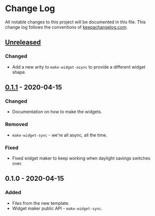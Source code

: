# Change Log
All notable changes to this project will be documented in this file. This change log follows the conventions of [keepachangelog.com](http://keepachangelog.com/).

## [Unreleased]
### Changed
- Add a new arity to `make-widget-async` to provide a different widget shape.

## [0.1.1] - 2020-04-15
### Changed
- Documentation on how to make the widgets.

### Removed
- `make-widget-sync` - we're all async, all the time.

### Fixed
- Fixed widget maker to keep working when daylight savings switches over.

## 0.1.0 - 2020-04-15
### Added
- Files from the new template.
- Widget maker public API - `make-widget-sync`.

[Unreleased]: https://github.com/your-name/interop/compare/0.1.1...HEAD
[0.1.1]: https://github.com/your-name/interop/compare/0.1.0...0.1.1
